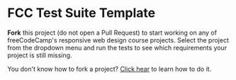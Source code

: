 # FCC Test Suite Template

**Fork** this project (do not open a Pull Request) to start working on any of freeCodeCamp's responsive web design course projects. Select the project from the dropdown menu and run the tests to see which requirements your project is still missing.


You don't know how to fork a project? [Click hear](https://help.github.com/articles/fork-a-repo/) to learn how to do it.
